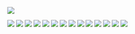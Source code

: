 ![](images/2022-03-01-18-04-35.png)

![](images/2022-03-01-18-11-38.png)
![](images/2022-03-01-18-21-18.png)
![](images/2022-03-01-18-28-14.png)
![](images/2022-03-01-18-30-13.png)
![](images/2022-03-02-07-48-09.png)
![](images/2022-03-02-07-58-34.png)
![](images/2022-03-02-07-59-11.png)
![](images/2022-03-02-08-00-37.png)
![](images/2022-03-02-08-02-14.png)
![](images/2022-03-02-08-14-55.png)
![](images/2022-03-02-08-15-52.png)
![](images/2022-03-02-08-17-15.png)
![](images/2022-03-02-08-17-29.png)
![](images/2022-03-02-08-07-40.png)
